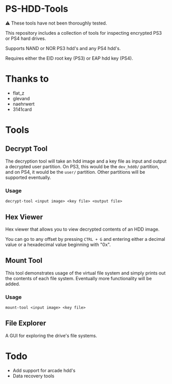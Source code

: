 # PS-HDD-Tools
:warning: These tools have not been thoroughly tested.

This repository includes a collection of tools for inspecting encrypted PS3 or PS4 hard drives.

Supports NAND or NOR PS3 hdd's and any PS4 hdd's.

Requires either the EID root key (PS3) or EAP hdd key (PS4).

# Thanks to
* flat_z
* glevand
* naehrwert
* 3141card

# Tools
## Decrypt Tool
The decryption tool will take an hdd image and a key file as input and output a decrypted user partition. On PS3, this would be the `dev_hdd0/` partition, and on PS4, it would be the `user/` partition. Other partitions will be supported eventually.
### Usage
```
decrypt-tool <input image> <key file> <output file>
```
## Hex Viewer
Hex viewer that allows you to view decrypted contents of an HDD image.

You can go to any offset by pressing `CTRL + G` and entering either a decimal value or a hexadecimal value beginning with "0x".

## Mount Tool
This tool demonstrates usage of the virtual file system and simply prints out the contents of each file system. Eventually more functionality will be added.
### Usage
```
mount-tool <input image> <key file>
```

## File Explorer
A GUI for exploring the drive's file systems.

# Todo
- Add support for arcade hdd's
- Data recovery tools